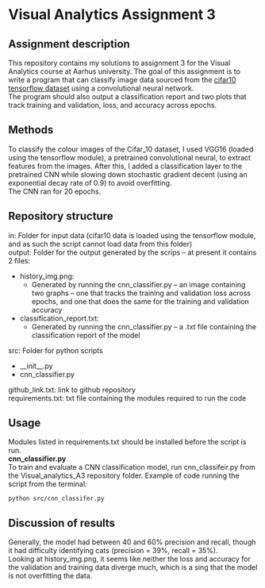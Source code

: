 # Visual Analytics Assignment 3
## Assignment description
This repository contains my solutions to assignment 3 for the Visual Analytics course at Aarhus university. The goal of this assignment is to write a program that can classify image data sourced from the [cifar10 tensorflow dataset](https://www.tensorflow.org/datasets/catalog/cifar10) using a convolutional neural network.     
The program should also output a classification report and two plots that track training and validation, loss, and accuracy across epochs.     

## Methods 
To classify the colour images of the Cifar_10 dataset, I used VGG16 (loaded using the tensorflow module), a pretrained convolutional neural, to extract features from the images. After this, I added a classification layer to the pretrained CNN while slowing down stochastic gradient decent (using an exponential decay rate of 0.9) to avoid overfitting.     
The CNN ran for 20 epochs.     

## Repository structure 
in: Folder for input data (cifar10 data is loaded using the tensorflow module, and as such the script cannot load data from this folder)    
output: Folder for the output generated by the scrips – at present it contains 2 files:     
- history_img.png: 
    -	Generated by running the cnn_classifier.py  – an image containing two graphs – one that tracks the training and validation loss across epochs, and one that does the same for the training and validation accuracy 
-	classification_report.txt: 
    -	Generated by running the cnn_classifier.py – a .txt file containing the classification report of the model

src: Folder for python scripts 
-	\_\_init__.py
-	cnn_classifier.py

github_link.txt: link to github repository      
requirements.txt: txt file containing the modules required to run the code    

## Usage 
Modules listed in requirements.txt should be installed before the script is run.    
__cnn_classifier.py__    
To train and evaluate a CNN classification model, run cnn_classifeir.py from the Visual_analytics_A3 repository folder. 
Example of code running the script from the terminal:    
```
python src/cnn_classifer.py
```

## Discussion of results
Generally, the model had between 40 and 60% precision and recall, though it had difficulty identifying cats (precision = 39%, recall = 35%).    
Looking at history_img.png, it seems like neither the loss and accuracy for the validation and training data diverge much, which is a sing that the model is not overfitting the data.
